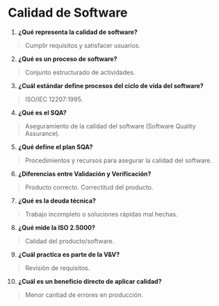 # Calidad de Software

1. **¿Qué representa la calidad de software?**
> Cumplir requisitos y satisfacer usuarios.
2. **¿Qué es un proceso de software?**
> Conjunto estructurado de actividades.
3. **¿Cuál estándar define procesos del ciclo de vida del software?**
> ISO/IEC 12207:1995.
4. **¿Qué es el SQA?**
> Aseguramiento de la calidad del software (Software Quality Assurance).
5. **¿Qué define el plan SQA?**
> Procedimientos y recursos para asegurar la calidad del software.
6. **¿Diferencias entre Validación y Verificación?**
> Producto correcto. Correctitud del producto.
7.  **¿Qué es la deuda técnica?**
> Trabajo incompleto o soluciones rápidas mal hechas.
8. **¿Qué mide la ISO 2.5000?**
> Calidad del producto/software.
9.  **¿Cuál practica es parte de la V&V?**
> Revisión de requisitos.
10.  **¿Cuál es un beneficio directo de aplicar calidad?**
> Menor cantiad de errores en producción.
